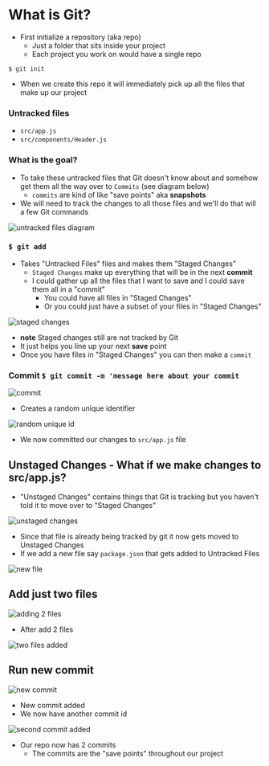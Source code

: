 # What is Git?
* First initialize a repository (aka repo)
  * Just a folder that sits inside your project
  * Each project you work on would have a single repo

`$ git init`

* When we create this repo it will immediately pick up all the files that make up our project

### Untracked files
* `src/app.js`
* `src/components/Header.js`

### What is the goal?
* To take these untracked files that Git doesn't know about and somehow get them all the way over to `Commits` (see diagram below)
    - `commits` are kind of like "save points" aka **snapshots**
* We will need to track the changes to all those files and we'll do that will a few Git commands   

![untracked files diagram](https://i.imgur.com/Xm4MHxe.png)

### `$ git add`

* Takes "Untracked Files" files and makes them "Staged Changes"
  * `Staged Changes` make up everything that will be in the next **commit**
  * I could gather up all the files that I want to save and I could save them all in a "commit"
      - You could have all files in "Staged Changes"
      - Or you could just have a subset of your files in "Staged Changes"

![staged changes](https://i.imgur.com/wF1cED2.png)

* **note** Staged changes still are not tracked by Git
* It just helps you line up your next **save** point
* Once you have files in "Staged Changes" you can then make a `commit`

### Commit `$ git commit -m 'message here about your commit`

![commit](https://i.imgur.com/RLqds7F.png)

* Creates a random unique identifier

![random unique id](https://i.imgur.com/vDWJU4m.png)

* We now committed our changes to `src/app.js` file

## Unstaged Changes - What if we make changes to src/app.js?
* "Unstaged Changes" contains things that Git is tracking but you haven't told it to move over to "Staged Changes"

![unstaged changes](https://i.imgur.com/a2lXQsi.png)

* Since that file is already being tracked by git it now gets moved to Unstaged Changes
* If we add a new file say `package.json` that gets added to Untracked Files

![new file](https://i.imgur.com/sMYR2iN.png)

## Add just two files

![adding 2 files](https://i.imgur.com/w83RZcN.png)

* After add 2 files

![two files added](https://i.imgur.com/XuaCXtM.png)

## Run new commit

![new commit](https://i.imgur.com/az14SD4.png)

* New commit added
* We now have another commit id

![second commit added](https://i.imgur.com/bogNou5.png)

* Our repo now has 2 commits
    - The commits are the "save points" throughout our project
